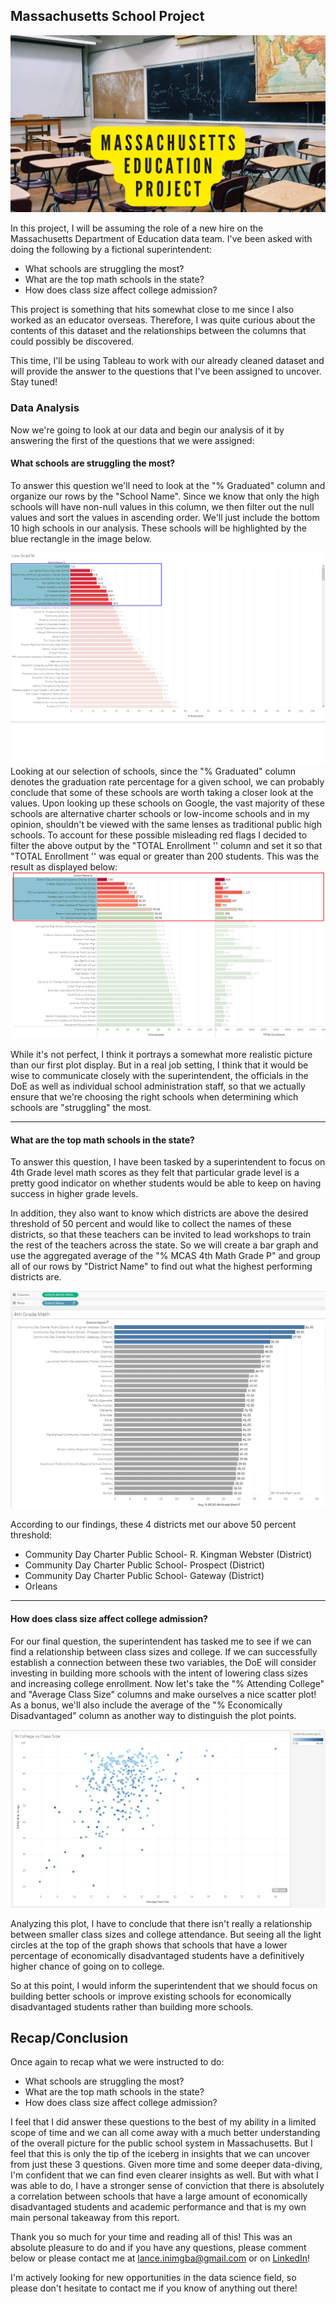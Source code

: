 ## Massachusetts School Project

<img src="images/Massachusetts Education Project.png?raw=true"/>

In this project, I will be assuming the role of a new hire on the Massachusetts Department of Education data team. I've been asked with doing the following by a fictional superintendent:
  - What schools are struggling the most?
  - What are the top math schools in the state?
  - How does class size affect college admission?

This project is something that hits somewhat close to me since I also worked as an educator overseas. Therefore, I was quite curious about the contents of this dataset and the relationships between the columns that could possibly be discovered.

This time, I'll be using Tableau to work with our already cleaned dataset and will provide the answer to the questions that I've been assigned to uncover. Stay tuned!

### Data Analysis

Now we're going to look at our data and begin our analysis of it by answering the first of the questions that we were assigned:

#### What schools are struggling the most?

To answer this question we'll need to look at the "% Graduated" column and organize our rows by the "School Name". Since we know that only the high schools will have non-null values in this column, we then filter out the null values and sort the values in ascending order. We'll just include the bottom 10 high schools in our analysis. These schools will be highlighted by the blue rectangle in the image below.

<img src="images/LowGrad1.png?raw=true"/>
Looking at our selection of schools, since the "% Graduated" column denotes the graduation rate percentage for a given school, we can probably conclude that some of these schools are worth taking a closer look at the values. Upon looking up these schools on Google, the vast majority of these schools are alternative charter schools or low-income schools and in my opinion, shouldn't be viewed with the same lenses as traditional public high schools. To account for these possible misleading red flags I decided to filter the above output by the "TOTAL Enrollment '' column and set it so that "TOTAL Enrollment '' was equal or greater than 200 students. This was the result as displayed below:

<img src="images/LowGradRev.png?raw=true"/>

While it's not perfect, I think it portrays a somewhat more realistic picture than our first plot display. But in a real job setting, I think that it would be wise to communicate closely with the superintendent, the officials in the DoE as well as individual school administration staff, so that we actually ensure that we're choosing the right schools when determining which schools are "struggling" the most.

---

#### What are the top math schools in the state?

To answer this question, I have been tasked by a superintendent to focus on 4th Grade level math scores as they felt that particular grade level is a pretty good indicator on whether students would be able to keep on having success in higher grade levels.

In addition, they also want to know which districts are above the desired threshold of 50 percent and would like to collect the names of these districts, so that these teachers can be invited to lead workshops to train the rest of the teachers across the state. So we will create a bar graph and use the aggregated average of the "% MCAS 4th Math Grade P" and group all of our rows by "District Name" to find out what the highest performing districts are.

<img src="images/MathScores.png?raw=true"/>

According to our findings, these 4 districts met our above 50 percent threshold:
- Community Day Charter Public School- R. Kingman Webster (District)
- Community Day Charter Public School- Prospect (District)
- Community Day Charter Public School- Gateway (District)
- Orleans
---
 #### How does class size affect college admission?
 
For our final question, the superintendent has tasked me to see if we can find a relationship between class sizes and college. If we can successfully establish a connection between these two variables, the DoE will consider investing in building more schools with the intent of lowering class sizes and increasing college enrollment. Now let's take the "% Attending College" and "Average Class Size" columns and make ourselves a nice scatter plot! As a bonus, we'll also include the average of the "% Economically Disadvantaged" column as another way to distinguish the plot points.

<img src="images/ScatterPlot.png?raw=true"/>

Analyzing this plot, I have to conclude that there isn't really a relationship between smaller class sizes and college attendance. But seeing all the light circles at the top of the graph shows that schools that have a lower percentage of economically disadvantaged students have a definitively higher chance of going on to college. 

So at this point, I would inform the superintendent that we should focus on building better schools or improve existing schools for economically disadvantaged students rather than building more schools.

## Recap/Conclusion

Once again to recap what we were instructed to do:
 - What schools are struggling the most?
 - What are the top math schools in the state?
 - How does class size affect college admission?

I feel that I did answer these questions to the best of my ability in a limited scope of time and we can all come away with a much better understanding of the overall picture for the public school system in Massachusetts. But I feel that this is only the tip of the iceberg in insights that we can uncover from just these 3 questions. Given more time and some deeper data-diving, I'm confident that we can find even clearer insights as well. But with what I was able to do, I have a stronger sense of conviction that there is absolutely a correlation between schools that have a large amount of economically disadvantaged students and academic performance and that is my own main personal takeaway from this report.

Thank you so much for your time and reading all of this! This was an absolute pleasure to do and if you have any questions, please comment below or please contact me at lance.inimgba@gmail.com or on [LinkedIn](https://www.linkedin.com/in/lance-inimgba-65a23a50/)!

I'm actively looking for new opportunities in the data science field, so please don't hesitate to contact me if you know of anything out there!

